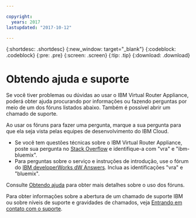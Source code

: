 ```yaml
---

copyright:
  years: 2017
lastupdated: "2017-10-12"

---
```


{:shortdesc: .shortdesc}
{:new_window: target="_blank"}
{:codeblock: .codeblock}
{:pre: .pre}
{:screen: .screen}
{:tip: .tip}
{:download: .download}

# Obtendo ajuda e suporte

Se você tiver problemas ou dúvidas ao usar o IBM Virtual Router Appliance, poderá obter ajuda procurando por informações ou fazendo perguntas por meio de um dos fóruns listados abaixo. Também é possível abrir um chamado de
suporte.

Ao usar os fóruns para fazer uma pergunta, marque a sua pergunta para que ela seja vista pelas equipes de desenvolvimento do IBM Cloud.

* Se você tem questões técnicas sobre o IBM Virtual Router Appliance, poste sua pergunta no [Stack Overflow](https://stackoverflow.com/search?q=vra+ibm-bluemix) e identifique-a com "vra" e "ibm-bluemix".
* Para perguntas sobre o serviço e instruções de introdução, use o fórum do [IBM developerWorks dW Answers](https://developer.ibm.com/answers/topics/vra.html?smartspace=bluemix). Inclua as identificações "vra" e "bluemix".

Consulte
[Obtendo
ajuda](https://console.bluemix.net/docs/support/index.html#getting-help) para obter mais detalhes sobre o uso dos fóruns.

Para obter informações sobre a abertura de um chamado de suporte IBM ou sobre níveis de suporte e gravidades de chamados, veja [Entrando em contato com o suporte](https://console.bluemix.net/docs/support/index.html#contacting-support).
